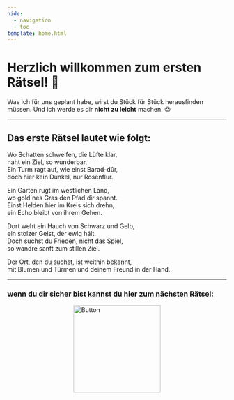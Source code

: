 ```yaml
---
hide:
  - navigation
  - toc
template: home.html
---
```


# Herzlich willkommen zum ersten Rätsel! 🎉

Was ich für uns geplant habe, wirst du Stück für Stück herausfinden müssen. Und ich werde es dir **nicht zu leicht** machen. 😉

---

## Das erste Rätsel lautet wie folgt:

Wo Schatten schweifen, die Lüfte klar,  
naht ein Ziel, so wunderbar,  
Ein Turm ragt auf, wie einst Barad-dûr,  
doch hier kein Dunkel, nur Rosenflur.

Ein Garten rugt im westlichen Land,  
wo gold´nes Gras den Pfad dir spannt.  
Einst Helden hier im Kreis sich drehn,  
ein Echo bleibt von ihrem Gehen.

Dort weht ein Hauch von Schwarz und Gelb,  
ein stolzer Geist, der ewig hält.  
Doch suchst du Frieden, nicht das Spiel,  
so wandre sanft zum stillen Ziel.

Der Ort, den du suchst, ist weithin bekannt,  
mit Blumen und Türmen und deinem Freund in der Hand.  

---

### **wenn du dir sicher bist kannst du hier zum nächsten Rätsel:**  
<a href="https://GleichSieg.github.io/LeasGeschenk/Rätsel2">
    <img src="https://GleichSieg.github.io/LeasGeschenk/img/Schlaubi.jpg" alt="Button" width="200" style="display: block; margin: 0 auto;">
</a>
